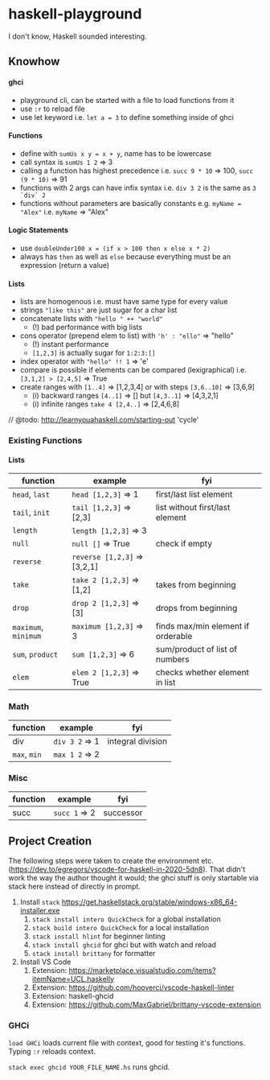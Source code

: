 # haskell-playground

I don't know, Haskell sounded interesting.

## Knowhow

#### ghci

- playground cli, can be started with a file to load functions from it
- use `:r` to reload file
- use let keyword i.e. `let a = 3` to define something inside of ghci

#### Functions

- define with `sumUs x y = x + y`, name has to be lowercase
- call syntax is `sumUs 1 2` => 3
- calling a function has highest precedence i.e. `succ 9 * 10` => 100, `succ (9 * 10)` => 91
- functions with 2 args can have infix syntax i.e. `div 3 2` is the same as `` 3 `div` 2 ``
- functions without parameters are basically constants e.g. `myName = "Alex"` i.e. `myName` => "Alex"

#### Logic Statements

- use `doubleUnder100 x = (if x > 100 then x else x * 2)`
- always has `then` as well as `else` because everything must be an expression (return a value)

#### Lists

- lists are homogenous i.e. must have same type for every value
- strings `"like this"` are just sugar for a char list
- concatenate lists with `"hello " ++ "world"`
  - (!) bad performance with big lists
- cons operator (prepend elem to list) with `'h' : "ello"` => "hello"
  - (!) instant performance
  - `[1,2,3]` is actually sugar for `1:2:3:[]`
- index operator with `"hello" !! 1` => 'e'
- compare is possible if elements can be compared (lexigraphical) i.e. `[3,1,2] > [2,4,5]` => True
- create ranges with `[1..4]` => [1,2,3,4] or with steps `[3,6..10]` => [3,6,9]
  - (i) backward ranges `[4..1]` => [] but `[4,3..1]` => [4,3,2,1]
  - (i) infinite ranges `take 4 [2,4..]` => [2,4,6,8]

// @todo: http://learnyouahaskell.com/starting-out 'cycle'

### Existing Functions

#### Lists

| function             | example                      | fyi                                |
| -------------------- | ---------------------------- | ---------------------------------- |
| `head`, `last`       | `head [1,2,3]` => 1          | first/last list element            |
| `tail`, `init`       | `tail [1,2,3]` => [2,3]      | list without first/last element    |
| `length`             | `length [1,2,3]` => 3        |                                    |
| `null`               | `null []` => True            | check if empty                     |
| `reverse`            | `reverse [1,2,3]` => [3,2,1] |                                    |
| `take`               | `take 2 [1,2,3]` => [1,2]    | takes from beginning               |
| `drop`               | `drop 2 [1,2,3]` => [3]      | drops from beginning               |
| `maximum`, `minimum` | `maximum [1,2,3]` => 3       | finds max/min element if orderable |
| `sum`, `product`     | `sum [1,2,3]` => 6           | sum/product of list of numbers     |
| `elem`               | `elem 2 [1,2,3]` => True     | checks whether element in list     |

### Math

| function     | example        | fyi               |
| ------------ | -------------- | ----------------- |
| div          | `div 3 2` => 1 | integral division |
| `max`, `min` | `max 1 2` => 2 |                   |

### Misc

| function | example       | fyi       |
| -------- | ------------- | --------- |
| succ     | `succ 1` => 2 | successor |

## Project Creation

The following steps were taken to create the environment etc. (https://dev.to/egregors/vscode-for-haskell-in-2020-5dn8). That didn't work the way the author thought it would; the ghci stuff is only startable via stack here instead of directly in prompt.

1. Install `stack` https://get.haskellstack.org/stable/windows-x86_64-installer.exe
   1. `stack install intero QuickCheck` for a global installation
   2. `stack build intero QuickCheck` for a local installation
   3. `stack install hlint` for beginner linting
   4. `stack install ghcid` for ghci but with watch and reload
   5. `stack install brittany` for formatter
2. Install VS Code
   1. Extension: https://marketplace.visualstudio.com/items?itemName=UCL.haskelly
   2. Extension: https://github.com/hoovercj/vscode-haskell-linter
   3. Extension: haskell-ghcid
   4. Extension: https://github.com/MaxGabriel/brittany-vscode-extension

### GHCi

`load GHCi` loads current file with context, good for testing it's functions. Typing `:r` reloads context.

`stack exec ghcid YOUR_FILE_NAME.hs` runs ghcid.
